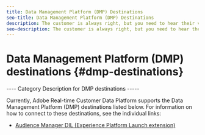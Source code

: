 ```yaml
---
title: Data Management Platform (DMP) Destinations
seo-title: Data Management Platform (DMP) Destinations
description: The customer is always right, but you need to hear their voice first. With Data Management Platform (DMP) destinations, you can collect useful feedback and interact with your customers. 
seo-description: The customer is always right, but you need to hear their voice first. With Data Management Platform (DMP) destinations, you can collect useful feedback and interact with your customers. 
---
```


# Data Management Platform (DMP) destinations {#dmp-destinations}

---- Category Description for DMP destinations -----

Currently, Adobe Real-time Customer Data Platform supports the Data Management Platform (DMP) destinations listed below. For information on how to connect to these destinations, see the individual links:

* [Audience Manager DIL (Experience Platform Launch extension)](/help/rtcdp/destinations/aam-dil-extension.md)